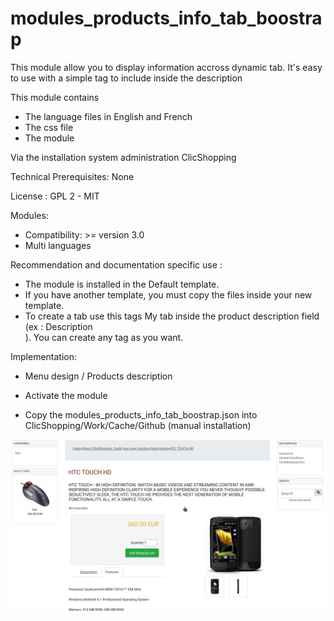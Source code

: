 # modules_products_info_tab_boostrap

This module allow you to display information accross dynamic tab. It's easy to use with a simple tag to include inside the description

This module contains

- The language files in English and French
- The css file 
- The module
  

Via the installation system administration ClicShopping

Technical Prerequisites: None

License : GPL 2 - MIT

Modules:

- Compatibility: >= version 3.0
- Multi languages

Recommendation and documentation specific use :
- The module is installed in the Default template.
- If you have another template, you must copy the files inside your new template.
- To create a tab use this tags <tabcatalog>My tab</tabcatalog> inside the product description field (ex : <tabcatalog>Description</tabcatalog><br />). You can create any tag as you want.

Implementation:

- Menu design / Products description
- Activate the module

- Copy the modules_products_info_tab_boostrap.json into ClicShopping/Work/Cache/Github (manual installation)

![image](https://github.com/ClicShoppingV3Community/modules_products_info_tab_boostrap/blob/master/ModuleInfosJson/image.png)


